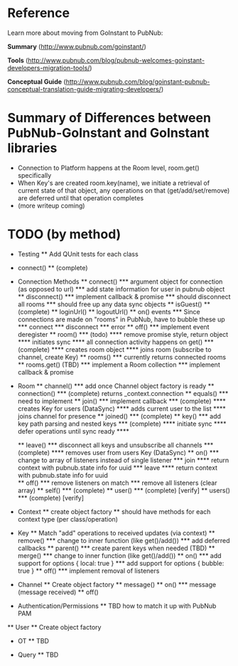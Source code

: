 # Reference 

Learn more about moving from GoInstant to PubNub: 

**Summary**
(http://www.pubnub.com/goinstant/)

**Tools**
(http://www.pubnub.com/blog/pubnub-welcomes-goinstant-developers-migration-tools/)

**Conceptual Guide**
(http://www.pubnub.com/blog/goinstant-pubnub-conceptual-translation-guide-migrating-developers/)

# Summary of Differences between PubNub-GoInstant and GoInstant libraries

* Connection to Platform happens at the Room level, room.get() specifically
* When Key's are created room.key(name), we initiate a retrieval of current state of that object, any operations on that (get/add/set/remove) are deferred until that operation completes
* (more writeup coming)

# TODO (by method)

* Testing
    ** Add QUnit tests for each class

* connect()
    ** (complete)
    
* Connection Methods
    ** connect()
        *** argument object for connection (as opposed to url)
        *** add state information for user in pubnub object
    ** disconnect() 
            *** implement callback & promise
            *** should disconnect all rooms
            *** should free up any data sync objects
    ** isGuest()
        ** (complete)
    ** loginUrl()
    ** logoutUrl()
    ** on() events
        *** Since connections are made on "rooms" in PubNub, have to bubble these up
        *** connect
        *** disconnect
        *** error
    ** off() 
        *** implement event deregister
    ** room()
        *** (todo)
            **** remove promise style, return object
            **** initiates sync
            **** all connection activity happens on get()
        *** (complete)
            **** creates room object
            **** joins room (subscribe to channel, create Key)
    ** rooms()
        *** currently returns connected rooms        
    ** rooms.get() (TBD)
        *** implement a Room collection 
        *** implement callback & promise        
    
* Room
    ** channel()
        *** add once Channel object factory is ready
    ** connection()
        *** (complete) returns _context.connection
    ** equals()
        *** need to implement
    ** join()
        *** implement callback
        *** (complete)
            **** creates Key for users (DataSync)
            **** adds current user to the list
            **** joins channel for presence
    ** joined()
        *** (complete)
    ** key()
        *** add key path parsing and nested keys
        *** (complete)
            **** initiate sync
            **** defer operations until sync ready
            **** 
        
    ** leave()
        *** disconnect all keys and unsubscribe all channels
        *** (complete)
            **** removes user from users Key (DataSync)
    ** on() 
        *** change to array of listeners instead of single listener
        *** join
            **** return context with pubnub.state info for uuid
        *** leave
            **** return context with pubnub.state info for uuid    
    ** off()
        *** remove listeners on match
        *** remove all listeners (clear array)
    ** self()
        *** (complete)
    ** user()
        *** (complete) [verify]
    ** users()
        *** (complete) [verify]
        
* Context
    ** create object factory
        ** should have methods for each context type (per class/operation)
    
* Key
    ** Match "add" operations to received updates (via context)
    ** remove()
        *** change to inner function (like get()/add())
        *** add deferred callbacks
    ** parent()
        *** create parent keys when needed (TBD)
    ** merge()
        *** change to inner function (like get()/add())
    ** on()
        *** add support for options { local: true }
        *** add support for options { bubble: true }
    ** off()
        *** implement removal of listeners
    
* Channel
    ** Create object factory
    ** message()
    ** on()
        *** message (message received)
    ** off()    

* Authentication/Permissions
    ** TBD how to match it up with PubNub PAM 

** User
    ** Create object factory
    
* OT
    ** TBD
    
* Query
    ** TBD

